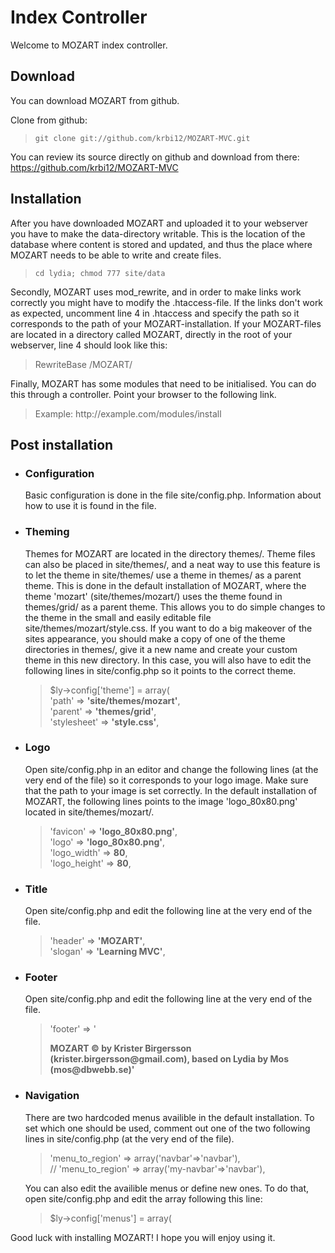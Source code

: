 <h1>Index Controller</h1>
<p>Welcome to MOZART index controller.</p>

<h2>Download</h2>
<p>You can download MOZART from github.</p>
<p>Clone from github:
</p>
<blockquote>
<code>git clone git://github.com/krbi12/MOZART-MVC.git</code>
</blockquote>
<p>You can review its source directly on github and download from there: <a href='https://github.com/krbi12/MOZART-MVC'>https://github.com/krbi12/MOZART-MVC</a></p>

<h2>Installation</h2>
<p>After you have downloaded MOZART and uploaded it to your webserver you have to make the data-directory writable. This is the location of the database where content is stored and updated, and thus the place where MOZART needs
to be able to write and create files.</p>
<blockquote>
<code>cd lydia; chmod 777 site/data</code>
</blockquote>

<p>
Secondly, MOZART uses mod_rewrite, and in order to make links work correctly you might have to modify the .htaccess-file. If the links don't work as expected, uncomment line 4 in .htaccess and specify the path so it corresponds to the path of your MOZART-installation. If your MOZART-files are located in a directory called MOZART, directly in the root of your webserver, line 4 should look like this:
<blockquote>
RewriteBase /MOZART/
</blockquote>
</p>

<p>Finally, MOZART has some modules that need to be initialised. You can do this through a 
controller. Point your browser to the following link.</p>
<blockquote>
Example: http://example.com/modules/install
</blockquote>

<h2>Post installation</h2>
<ul>
<li>
<h3>Configuration</h3>
<p>Basic configuration is done in the file <span class="directory">site/config.php</span>. Information about how to use it is found in the file.
</p>
</li>
<li>
<h3>Theming</h3>
<p>Themes for MOZART are located in the directory <span class="directory">themes/</span>. Theme files can also be placed in <span class="directory">site/themes/</span>, and a neat way to use this feature is to let the theme in <span class="directory">site/themes/</span> use a theme in <span class="directory">themes/</span> as a parent theme. This is done in the default installation of MOZART, where the theme 'mozart' (<span class="directory">site/themes/mozart/</span>) uses the theme found in <span class="directory">themes/grid/</span> as a parent theme. This allows you to do simple changes to the theme in the small and easily editable file <span class="directory">site/themes/mozart/style.css</span>. If you want to do a big makeover of the sites appearance, you should make a copy of one of the theme directories in <span class="directory">themes/</span>, give it a new name and create your custom theme in this new directory. In this case, you will also have to edit the following lines in <span class="directory"
>site/config.php</span> so it points to the correct theme.
<blockquote>
$ly->config['theme'] = array(<br />
  'path'            => <strong>'site/themes/mozart'</strong>,<br />
  'parent'          => <strong>'themes/grid'</strong>,<br />
  'stylesheet'      => <strong>'style.css'</strong>,
</blockquote>
</p>
</li>
<li>
<h3>Logo</h3>
<p>Open <span class="directory">site/config.php</span> in an editor and change the following lines (at the very end of the file) so it corresponds to your logo image. Make sure that the path to your image is set correctly. In the default installation of MOZART, the following lines points to the image 'logo_80x80.png' located in <span class="directory">site/themes/mozart/</span>.
<blockquote>
'favicon' => <strong>'logo_80x80.png'</strong>,<br />
    'logo' => <strong>'logo_80x80.png'</strong>,<br />
    'logo_width'  => <strong>80</strong>,<br />
    'logo_height' => <strong>80</strong>,
</blockquote>
</p>
</li>
<li>
<h3>Title</h3>
<p>Open <span class="directory">site/config.php</span> and edit the following line at the very end of the file.
<blockquote>
    'header' => <strong>'MOZART'</strong>,<br />
    'slogan' => <strong>'Learning MVC'</strong>,
</blockquote>
</p>
</li>
<li>
<h3>Footer</h3>
<p>Open <span class="directory">site/config.php</span> and edit the following line at the very end of the file.
<blockquote>
    'footer' => '<strong><p>MOZART &copy; by Krister Birgersson (krister.birgersson@gmail.com), based on Lydia by Mos (mos@dbwebb.se)'</p></strong>
</blockquote>
</p>
</li>
<li>
<h3>Navigation</h3>
<p>There are two hardcoded menus availible in the default installation. To set which one should be used, comment out one of the two following lines in <span class="directory">site/config.php</span> (at the very end of the file).
<blockquote>
  'menu_to_region' => array('navbar'=>'navbar'),<br />
//  'menu_to_region' => array('my-navbar'=>'navbar'),
</blockquote>
You can also edit the availible menus or define new ones. To do that, open <span class="directory">site/config.php</span> and edit the array following this line:
<blockquote>
$ly->config['menus'] = array(
</blockquote>
</p>
</li>
</ul>
<p>
Good luck with installing MOZART! I hope you will enjoy using it.
</p>
